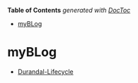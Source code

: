 <!-- START doctoc generated TOC please keep comment here to allow auto update -->
<!-- DON'T EDIT THIS SECTION, INSTEAD RE-RUN doctoc TO UPDATE -->
**Table of Contents**  *generated with [DocToc](https://github.com/thlorenz/doctoc)*

- [myBLog](#myblog)

<!-- END doctoc generated TOC please keep comment here to allow auto update -->

# myBLog
- [Durandal-Lifecycle](Durandal-Lifecycle.md) 
